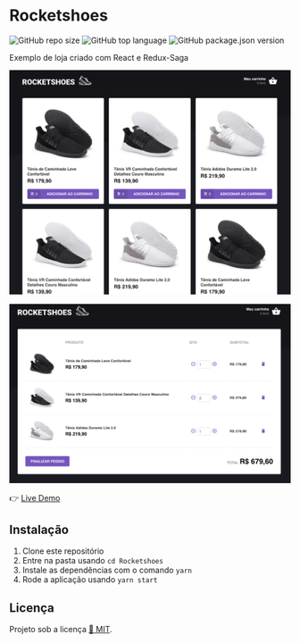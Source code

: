 # Rocketshoes

![GitHub repo size](https://img.shields.io/github/repo-size/andreenakashima/Rocketshoes)
![GitHub top language](https://img.shields.io/github/languages/top/andreenakashima/Rocketshoes)
![GitHub package.json version](https://img.shields.io/github/package-json/v/andreenakashima/Rocketshoes)

Exemplo de loja criado com React e Redux-Saga

![Home page](screenshot.png)

![Cart](screenshot-2.png)

:point_right: [Live Demo](https://andreenakashima.netlify.com/)

## Instalação

1. Clone este repositório
2. Entre na pasta usando `cd Rocketshoes`
3. Instale as dependências com o comando `yarn`
4. Rode a aplicação usando `yarn start`

## Licença

Projeto sob a licença [:memo: MIT](LICENSE.md).
